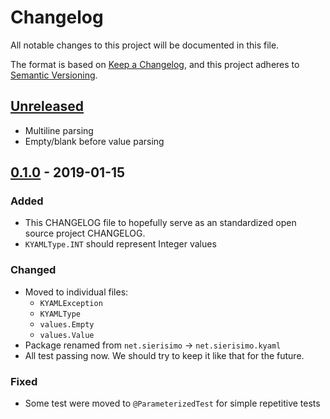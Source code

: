 # Changelog
All notable changes to this project will be documented in this file.

The format is based on [Keep a Changelog](https://keepachangelog.com/en/1.0.0/),
and this project adheres to [Semantic Versioning](https://semver.org/spec/v2.0.0.html).

## [Unreleased]
- Multiline parsing
- Empty/blank before value parsing

## [0.1.0] - 2019-01-15
### Added
- This CHANGELOG file to hopefully serve as an standardized open source project CHANGELOG.
- `KYAMLType.INT` should represent Integer values

### Changed
- Moved to individual files:
  - `KYAMLException`
  - `KYAMLType`
  - `values.Empty`
  - `values.Value`
- Package renamed from `net.sierisimo` -> `net.sierisimo.kyaml`
- All test passing now. We should try to keep it like that for the future.

### Fixed
- Some test were moved to `@ParameterizedTest` for simple repetitive tests

[Unreleased]: https://github.com/sierisimo/kyaml/compare/v0.1.0...develop
[0.1.0]: https://github.com/sierisimo/kyaml/compare/v0.0.0...v0.1.0
